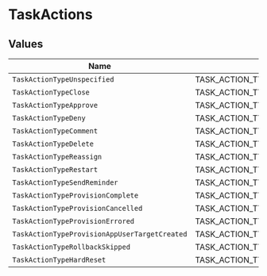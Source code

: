 # TaskActions


## Values

| Name                                               | Value                                              |
| -------------------------------------------------- | -------------------------------------------------- |
| `TaskActionTypeUnspecified`                        | TASK_ACTION_TYPE_UNSPECIFIED                       |
| `TaskActionTypeClose`                              | TASK_ACTION_TYPE_CLOSE                             |
| `TaskActionTypeApprove`                            | TASK_ACTION_TYPE_APPROVE                           |
| `TaskActionTypeDeny`                               | TASK_ACTION_TYPE_DENY                              |
| `TaskActionTypeComment`                            | TASK_ACTION_TYPE_COMMENT                           |
| `TaskActionTypeDelete`                             | TASK_ACTION_TYPE_DELETE                            |
| `TaskActionTypeReassign`                           | TASK_ACTION_TYPE_REASSIGN                          |
| `TaskActionTypeRestart`                            | TASK_ACTION_TYPE_RESTART                           |
| `TaskActionTypeSendReminder`                       | TASK_ACTION_TYPE_SEND_REMINDER                     |
| `TaskActionTypeProvisionComplete`                  | TASK_ACTION_TYPE_PROVISION_COMPLETE                |
| `TaskActionTypeProvisionCancelled`                 | TASK_ACTION_TYPE_PROVISION_CANCELLED               |
| `TaskActionTypeProvisionErrored`                   | TASK_ACTION_TYPE_PROVISION_ERRORED                 |
| `TaskActionTypeProvisionAppUserTargetCreated`      | TASK_ACTION_TYPE_PROVISION_APP_USER_TARGET_CREATED |
| `TaskActionTypeRollbackSkipped`                    | TASK_ACTION_TYPE_ROLLBACK_SKIPPED                  |
| `TaskActionTypeHardReset`                          | TASK_ACTION_TYPE_HARD_RESET                        |